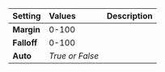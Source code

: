 | Setting | Values | Description |
| :--- | :--- | :--- |
| **Margin** | 0-100 ||
| **Falloff** | 0-100 ||
| **Auto** | *True or False* ||

